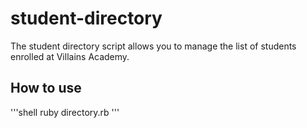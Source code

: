 # student-directory #

The student directory script allows you to manage the list of students enrolled at Villains Academy.

## How to use ##
'''shell
ruby directory.rb
'''
